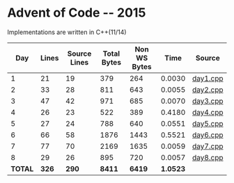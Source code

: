 # Advent of Code -- 2015

Implementations are written in C++(11/14)

Day | Lines | Source Lines | Total Bytes | Non WS Bytes | Time | Source
----|-------|--------------|-------------|--------------|------|-------
1 | 21 | 19 | 379 | 264 | 0.0030 | [day1.cpp](https://github.com/willkill07/adventofcode/blob/master/src/day1.cpp)
2 | 33 | 28 | 811 | 643 | 0.0055 | [day2.cpp](https://github.com/willkill07/adventofcode/blob/master/src/day2.cpp)
3 | 47 | 42 | 971 | 685 | 0.0070 | [day3.cpp](https://github.com/willkill07/adventofcode/blob/master/src/day3.cpp)
4 | 26 | 23 | 522 | 389 | 0.4180 | [day4.cpp](https://github.com/willkill07/adventofcode/blob/master/src/day4.cpp)
5 | 27 | 24 | 788 | 640 | 0.0551 | [day5.cpp](https://github.com/willkill07/adventofcode/blob/master/src/day5.cpp)
6 | 66 | 58 | 1876 | 1443 | 0.5521 | [day6.cpp](https://github.com/willkill07/adventofcode/blob/master/src/day6.cpp)
7 | 77 | 70 | 2169 | 1635 | 0.0059 | [day7.cpp](https://github.com/willkill07/adventofcode/blob/master/src/day7.cpp)
8 | 29 | 26 | 895 | 720 | 0.0057 | [day8.cpp](https://github.com/willkill07/adventofcode/blob/master/src/day8.cpp)
**TOTAL** | **326** | **290** | **8411** | **6419** | **1.0523** |
